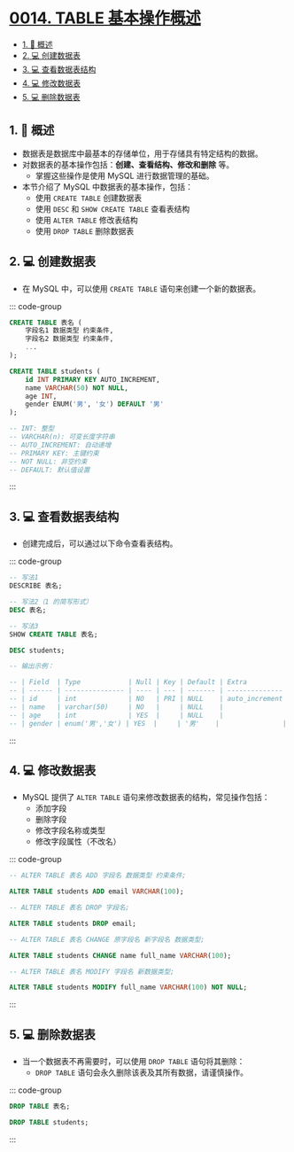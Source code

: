 # [0014. TABLE 基本操作概述](https://github.com/Tdahuyou/TNotes.mysql/tree/main/notes/0014.%20TABLE%20%E5%9F%BA%E6%9C%AC%E6%93%8D%E4%BD%9C%E6%A6%82%E8%BF%B0)

<!-- region:toc -->

- [1. 📝 概述](#1--概述)
- [2. 💻 创建数据表](#2--创建数据表)
- [3. 💻 查看数据表结构](#3--查看数据表结构)
- [4. 💻 修改数据表](#4--修改数据表)
- [5. 💻 删除数据表](#5--删除数据表)

<!-- endregion:toc -->

## 1. 📝 概述

- 数据表是数据库中最基本的存储单位，用于存储具有特定结构的数据。
- 对数据表的基本操作包括：**创建、查看结构、修改和删除** 等。
  - 掌握这些操作是使用 MySQL 进行数据管理的基础。
- 本节介绍了 MySQL 中数据表的基本操作，包括：
  - 使用 `CREATE TABLE` 创建数据表
  - 使用 `DESC` 和 `SHOW CREATE TABLE` 查看表结构
  - 使用 `ALTER TABLE` 修改表结构
  - 使用 `DROP TABLE` 删除数据表

## 2. 💻 创建数据表

- 在 MySQL 中，可以使用 `CREATE TABLE` 语句来创建一个新的数据表。

::: code-group

```sql [基本语法]
CREATE TABLE 表名 (
    字段名1 数据类型 约束条件,
    字段名2 数据类型 约束条件,
    ...
);
```

```sql [示例]
CREATE TABLE students (
    id INT PRIMARY KEY AUTO_INCREMENT,
    name VARCHAR(50) NOT NULL,
    age INT,
    gender ENUM('男', '女') DEFAULT '男'
);

-- INT: 整型
-- VARCHAR(n): 可变长度字符串
-- AUTO_INCREMENT: 自动递增
-- PRIMARY KEY: 主键约束
-- NOT NULL: 非空约束
-- DEFAULT: 默认值设置
```

:::

## 3. 💻 查看数据表结构

- 创建完成后，可以通过以下命令查看表结构。

::: code-group

```sql [查看数据表结构的多种写法]
-- 写法1
DESCRIBE 表名;

-- 写法2（1 的简写形式）
DESC 表名;

-- 写法3
SHOW CREATE TABLE 表名;
```

```sql [示例]
DESC students;

-- 输出示例：

-- | Field  | Type            | Null | Key | Default | Extra          |
-- | ------ | --------------- | ---- | --- | ------- | -------------- |
-- | id     | int             | NO   | PRI | NULL    | auto_increment |
-- | name   | varchar(50)     | NO   |     | NULL    |                |
-- | age    | int             | YES  |     | NULL    |                |
-- | gender | enum('男','女') | YES  |     | '男'    |                |
```

:::

## 4. 💻 修改数据表

- MySQL 提供了 `ALTER TABLE` 语句来修改数据表的结构，常见操作包括：
  - 添加字段
  - 删除字段
  - 修改字段名称或类型
  - 修改字段属性（不改名）

::: code-group

```sql [添加字段]
-- ALTER TABLE 表名 ADD 字段名 数据类型 约束条件;

ALTER TABLE students ADD email VARCHAR(100);
```

```sql [删除字段]
-- ALTER TABLE 表名 DROP 字段名;

ALTER TABLE students DROP email;
```

```sql [修改字段名称或类型]
-- ALTER TABLE 表名 CHANGE 原字段名 新字段名 数据类型;

ALTER TABLE students CHANGE name full_name VARCHAR(100);
```

```sql [修改字段属性（不改名）]
-- ALTER TABLE 表名 MODIFY 字段名 新数据类型;

ALTER TABLE students MODIFY full_name VARCHAR(100) NOT NULL;
```

:::

## 5. 💻 删除数据表

- 当一个数据表不再需要时，可以使用 `DROP TABLE` 语句将其删除：
  - `DROP TABLE` 语句会永久删除该表及其所有数据，请谨慎操作。

::: code-group

```sql [基本语法]
DROP TABLE 表名;
```

```sql [示例]
DROP TABLE students;
```

:::
